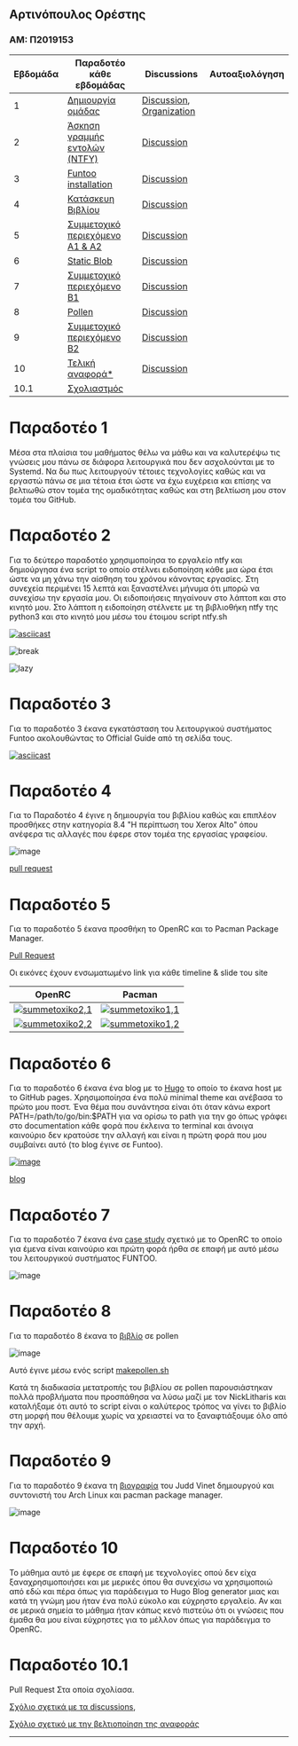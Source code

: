 ## Αρτινόπουλος Ορέστης
### ΑΜ: Π2019153

| Εβδομάδα | Παραδοτέο κάθε εβδομάδας | Discussions | Αυτοαξιολόγηση |
| --- | --- | --- | --- |
| 1 |  [Δημιουργία ομάδας](#παραδοτέο-1) | [Discussion](https://github.com/courses-ionio/sw/discussions/1163), [Organization](https://github.com/PaneksypnesDiepafes/Main/) |  |
| 2 | [Άσκηση γραμμής εντολών (NTFY)](#παραδοτέο-2) |[Discussion](https://github.com/courses-ionio/sw/discussions/1287)| |
| 3 | [Funtoo installation](#παραδοτέο-3) |[Discussion](https://github.com/courses-ionio/sw/discussions/1328) |  |
| 4 | [Κατάσκευη Βιβλίου](#παραδοτέο-4) |[Discussion](https://github.com/courses-ionio/sw/discussions/1389) | |
| 5 | [Συμμετοχικό περιεχόμενο Α1 & A2](#παραδοτέο-5) |[Discussion](https://github.com/courses-ionio/sw/discussions/1450)|  |
| 6 | [Static Blob](#παραδοτέο-6) | [Discussion](https://github.com/courses-ionio/sw/discussions/1495) | |
| 7 | [Συμμετοχικό περιεχόμενο B1](#παραδοτέο-7) |[Discussion](https://github.com/courses-ionio/sw/discussions/1541) |  |
| 8 | [Pollen](#παραδοτέο-8) |[Discussion](https://github.com/courses-ionio/sw/discussions/1542) |  |
| 9 | [Συμμετοχικό περιεχόμενο B2](#παραδοτέο-9) |[Discussion](https://github.com/courses-ionio/sw/discussions/1543) |  |
| 10 | [Τελική αναφορά*](#παραδοτέο-10) |[Discussion](https://github.com/courses-ionio/sw/discussions/1544) |  |
| 10.1 | [Σχολιαστμός](#παραδοτέο-101) |  |  |


# Παραδοτέο 1

Μέσα στα πλαίσια του μαθήματος θέλω να μάθω και να καλυτερέψω τις γνώσεις μου πάνω σε διάφορα λειτουργικά που δεν ασχολούνται με το Systemd. Να δω πως λειτουργούν τέτοιες τεχνολογίες καθώς και να εργαστώ πάνω σε μια τέτοια έτσι ώστε να έχω ευχέρεια και επίσης να βελτιωθώ στον τομέα της ομαδικότητας καθώς και στη βελτίωση μου στον τομέα του GitHub.

# Παραδοτέο 2

Για το δεύτερο παραδοτέο χρησιμοποίησα το εργαλείο ntfy και δημιούργησα ένα script το οποίο στέλνει ειδοποίηση κάθε μια ώρα έτσι ώστε να μη χάνω την αίσθηση του χρόνου κάνοντας εργασίες. Στη συνεχεία περιμένει 15 λεπτά και ξαναστέλνει μήνυμα ότι μπορώ να συνεχίσω την εργασία μου. Οι ειδοποιήσεις πηγαίνουν στο λάπτοπ και στο κινητό μου. Στο λάπτοπ η ειδοποίηση στέλνετε με τη βιβλιοθήκη ntfy της python3 και στο κινητό μου μέσω του έτοιμου script ntfy.sh

[![asciicast](https://asciinema.org/a/563133.svg)](https://asciinema.org/a/563133)

![break](https://user-images.githubusercontent.com/45509916/221436251-b395fdf7-5a69-480a-a734-c14bdfb2dfeb.png)

![lazy](https://user-images.githubusercontent.com/45509916/221436273-6dc8d755-4d0b-4275-9fdb-28892ba19dcc.png)


# Παραδοτέο 3

Για το παραδοτέο 3 έκανα εγκατάσταση του λειτουργικού συστήματος Funtoo ακολουθώντας το Official Guide από τη σελίδα τους.

[![asciicast](https://asciinema.org/a/564626.svg)](https://asciinema.org/a/564626)

# Παραδοτέο 4 

Για το Παραδοτέο 4 έγινε η δημιουργία του βιβλίου καθώς και επιπλέον προσθήκες στην κατηγορία 8.4 "Η περίπτωση του Xerox Alto" όπου ανέφερα τις αλλαγές που έφερε στον τομέα της εργασίας γραφείου.

![image](https://user-images.githubusercontent.com/45509916/224571235-a9a0b43b-7b02-42fd-b5f0-4e253d1390d4.png)

[pull request](https://github.com/PaneksypnesDiepafes/kallipos-notes/pull/3)


# Παραδοτέο 5 

Για το παραδοτέο 5 έκανα προσθήκη το OpenRC και το Pacman Package Manager.

[Pull Request](https://github.com/PaneksypnesDiepafes/site/pull/4)

Οι εικόνες έχουν ενσωματωμένο link για κάθε timeline & slide του site


| OpenRC | Pacman |
|---	|---	|
| [![summetoxiko2,1](https://user-images.githubusercontent.com/45509916/226176086-1e878fd7-1319-42d9-8fe9-bc5f45222e1b.png)](https://master--tsetgiatonetlify.netlify.app/timeline/init-systems/)  |  [![summetoxiko1,1](https://user-images.githubusercontent.com/45509916/226176052-5b35fdab-dfc5-443e-aae7-79adcb91b9be.png)](https://master--tsetgiatonetlify.netlify.app/timeline/package-managers/)  	|
| [![summetoxiko2,2](https://user-images.githubusercontent.com/45509916/226176088-1491c950-e97f-4fad-aeff-71eccd7f343d.png)](https://master--tsetgiatonetlify.netlify.app/slides/init-systems/)  	|  [![summetoxiko1,2](https://user-images.githubusercontent.com/45509916/226176089-8357390d-13bb-477b-9be8-31847b8b0d8d.png)](https://master--tsetgiatonetlify.netlify.app/slides/package-managers/) 	|

# Παραδοτέο 6

Για το παραδοτέο 6 έκανα ένα blog με το [Hugo](https://github.com/gohugoio/hugo) το οποίο το έκανα host με το GitHub pages. Χρησιμοποίησα ένα πολύ minimal theme και ανέβασα το πρώτο μου ποστ. Ένα θέμα που συνάντησα είναι ότι όταν κάνω export PATH=/path/to/go/bin:$PATH για να ορίσω το path για την go όπως γράφει στο documentation κάθε φορά που έκλεινα το terminal και άνοιγα καινούριο δεν κρατούσε την αλλαγή και είναι η πρώτη φορά που μου συμβαίνει αυτό (το blog έγινε σε Funtoo).

[![image](https://user-images.githubusercontent.com/45509916/229379151-f4cd3f63-f3f8-40d3-8119-7df62ae875e8.png)](https://voltmaister.github.io/hugo-site/posts/warcraft3/)

[blog](https://voltmaister.github.io/hugo-site/posts/warcraft3/)

# Παραδοτέο 7

Για το παραδοτέο 7 έκανα ένα [case study](https://master--voltmaister-site1.netlify.app/case-study/openrc/) σχετικό με το OpenRC το οποίο για έμενα είναι καινούριο και πρώτη φορά ήρθα σε επαφή με αυτό μέσω του λειτουργικού συστήματος FUNTOO.

![image](https://user-images.githubusercontent.com/45509916/229379195-cde76d9a-9b88-4a75-9f93-487658340caa.png)


# Παραδοτέο 8

Για το παραδοτέο 8 έκανα το [βιβλίο](https://github.com/voltmaister/kallipos) σε pollen 

![image](https://user-images.githubusercontent.com/45509916/229378719-9e378eb5-85b7-4a86-96b5-139a964ce14d.png)


Αυτό έγινε μέσω ενός script [makepollen.sh](https://github.com/voltmaister/kallipos/blob/master/makepollen.sh)

Κατά τη διαδικασία μετατροπής του βιβλίου σε pollen παρουσιάστηκαν πολλά προβλήματα που προσπάθησα να λύσω μαζί με τον NickLitharis και καταλήξαμε ότι αυτό το script είναι ο καλύτερος τρόπος να γίνει το βιβλίο στη μορφή που θέλουμε χωρίς να χρειαστεί να το ξαναφτιάξουμε όλο από την αρχή.

# Παραδοτέο 9

Για το παραδοτέο 9 έκανα τη [βιογραφία](https://master--voltmaister-site1.netlify.app/biography/judd-vinet/) του Judd Vinet δημιουργού και συντονιστή του Arch Linux και pacman package manager.

![image](https://user-images.githubusercontent.com/45509916/229378937-5ffdc76c-398c-4578-b15c-16a4124b7563.png)

# Παραδοτέο 10

Το μάθημα αυτό με έφερε σε επαφή με τεχνολογίες οπού δεν είχα ξαναχρησιμοποιήσει και με μερικές όπου θα συνεχίσω να χρησιμοποιώ από εδώ και πέρα όπως για παράδειγμα το Hugo Blog generator μιας και κατά τη γνώμη μου ήταν ένα πολύ εύκολο και εύχρηστο εργαλείο. Αν και σε μερικά σημεία το μάθημα ήταν κάπως κενό πιστεύω ότι οι γνώσεις που έμαθα θα μου είναι εύχρηστες για το μέλλον όπως για παράδειγμα το OpenRC.


# Παραδοτέο 10.1

Pull Request Στα οποία σχολίασα.

[Σχόλιο σχετικά με τα discussions](https://github.com/courses-ionio/sw/pull/1735), 

[Σχόλιο σχετικό με την βελτιοποίηση της αναφοράς](https://github.com/courses-ionio/sw/pull/1733#issuecomment-1546068112)

---
